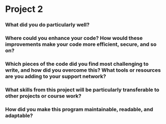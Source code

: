 # Project 2


### What did you do particularly well?

### Where could you enhance your code? How would these improvements make your code more efficient, secure, and so on?

### Which pieces of the code did you find most challenging to write, and how did you overcome this? What tools or resources are you adding to your support network?

### What skills from this project will be particularly transferable to other projects or course work?

### How did you make this program maintainable, readable, and adaptable?
